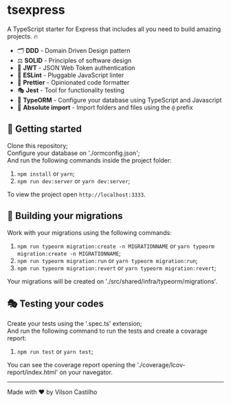 # tsexpress

A TypeScript starter for Express that includes all you need to build amazing projects. 🔥

- 🗂 **DDD** - Domain Driven Design pattern
- ⚖ **SOLID** - Principles of software design
- 🔑 **JWT** - JSON Web Token authentication
- 📏 **ESLint** - Pluggable JavaScript linter
- 💖 **Prettier** - Opinionated code formatter
- 🎭 **Jest** - Tool for functionality testing
- 💾 **TypeORM** - Configure your database using TypeScript and Javascript
- 📂 **Absolute import** - Import folders and files using the `@` prefix

## 🚀 Getting started

Clone this repository;<br />
Configure your database on './ormconfig.json';<br />
And run the following commands inside the project folder:

1. `npm install` or `yarn`;
2. `npm run dev:server` or `yarn dev:server`;

To view the project open `http://localhost:3333`.

## 🧱 Building your migrations

Work with your migrations using the following commands:

1. `npm run typeorm migration:create -n MIGRATIONNAME` or `yarn typeorm migration:create -n MIGRATIONNAME`;
2. `npm run typeorm migration:run` or `yarn typeorm migration:run`;
3. `npm run typeorm migration:revert` or `yarn typeorm migration:revert`;

Your migrations will be created on './src/shared/infra/typeorm/migrations'.

## 🎭 Testing your codes

Create your tests using the '.spec.ts' extension;<br />
And run the following command to run the tests and create a covarage report:

1. `npm run test` or `yarn test`;

You can see the coverage report opening the './coverage/lcov-report/index.html' on your navegator.

---

Made with ♥ by Vilson Castilho
